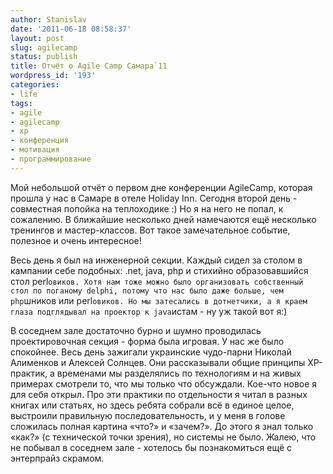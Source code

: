 ```yaml
---
author: Stanislav
date: '2011-06-18 08:58:37'
layout: post
slug: agilecamp
status: publish
title: Отчёт о Agile Camp Самара`11
wordpress_id: '193'
categories:
- life
tags:
- agile
- agilecamp
- xp
- конференция
- мотивация
- программирование
---
```


Мой небольшой отчёт о первом дне конференции AgileCamp, которая прошла у нас в
Самаре в отеле Holiday Inn. Сегодня второй день - совместная попойка на
теплоходике :) Но я на него не попал, к сожалению. В ближайшие несколько дней
намечаются ещё несколько тренингов и мастер-классов. Вот такое замечательное
событие, полезное и очень интересное!

Весь день я был на инженерной секции. Каждый сидел за столом в кампании себе
подобных: .net, java, php и стихийно образовавшийся стол perl`овиков. Хотя нам
тоже можно было организовать собственный стол по поганому delphi, потому что
нас было даже больше, чем php`шников или perl`овиков. Но мы затесались в
дотнетчики, а я краем глаза подглядывал на проектор к java`истам - ну уж такой
вот я:)

В соседнем зале достаточно бурно и шумно проводилась проектировочная секция -
форма была игровая. У нас же было спокойнее. Весь день зажигали украинские
чудо-парни Николай Алименков и Алексей Солнцев. Они рассказывали общие
принципы XP-практик, а временами мы разделялись по технологиям и на живых
примерах смотрели то, что мы только что обсуждали. Кое-что новое я для себя
открыл. Про эти практики по отдельности я читал в разных книгах или статьях,
но здесь ребята собрали всё в единое целое, выстроили правильную
последовательность, и у меня в голове сложилась полная картина «что?» и
«зачем?». До этого я знал только «как?» (с технической точки зрения), но
системы не было. Жалею, что не побывал в соседнем зале - хотелось бы
познакомиться ещё с энтерпрайз скрамом.

